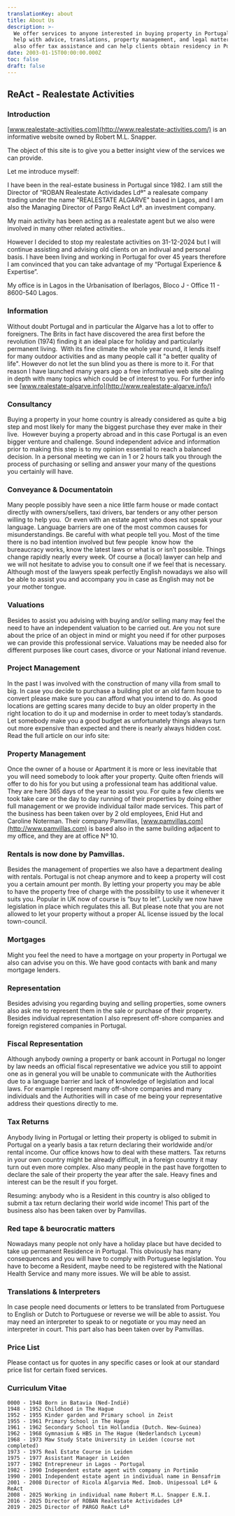 ```yaml
---
translationKey: about
title: About Us
description: >-
  We offer services to anyone interested in buying property in Portugal. We can
  help with advice, translations, property management, and legal matters. We
  also offer tax assistance and can help clients obtain residency in Portugal.
date: 2003-01-15T00:00:00.000Z
toc: false
draft: false
---
```


## **ReAct - Realestate Activities**

### Introduction

[www.realestate-activities.com](http://www.realestate-activities.com/) is an informative website owned by Robert M.L. Snapper.

The object of this site is to give you a better insight view of the services we can provide.

Let me introduce myself:

I have been in the real-estate business in Portugal since 1982. I am still the Director of “ROBAN Realestate Actividades Ldª" a realesate company trading under the name "REALESTATE ALGARVE" based in Lagos, and I am also the Managing Director of Pargo ReAct Ldª. an investment company.

My main activity has  been acting as a realestate agent but we also were involved in many other related activities..

However I decided to stop my realestate activities on 31-12-2024 but I will continue assisting and advising old clients on an indivual and personal basis. I have been living and working in Portugal for over 45 years therefore I am convinced that you can take advantage of my “Portugal Experience & Expertise”.

My office is in Lagos in the Urbanisation of Iberlagos, Bloco J - Office 11 - 8600-540 Lagos.

### Information

Without doubt Portugal and in particular the Algarve has a lot to offer to foreigners. The Brits in fact have discovered the area first before the revolution (1974) finding it an ideal place for holiday and particularly permanent living.  With its fine climate the whole year round, it lends itself for many outdoor activities and as many people call it "a better quality of life". However do not let the sun blind you as there is more to it. For that reason I have launched many years ago a free informative web site dealing in depth with many topics which could be of interest to you. For further info see [www.realestate-algarve.info](http://www.realestate-algarve.info/)

### Consultancy

Buying a property in your home country is already considered as quite a big step and most likely for many the biggest purchase they ever make in their live.  However buying a property abroad and in this case Portugal is an even bigger venture and challenge. Sound independent advice and information prior to making this step is to my opinion essential to reach a balanced decision. In a personal meeting we can in 1 or 2 hours talk you through the process of purchasing or selling and answer your many of the questions you certainly will have.

### Conveyance & Documentatoin

Many people possibly have seen a nice little farm house or made contact directly with owners/sellers, taxi drivers, bar tenders or any other person willing to help you.  Or even with an estate agent who does not speak your language. Language barriers are one of the most common causes for misunderstandings. Be careful with what people tell you. Most of the time there is no bad intention involved but few people  know how  the bureaucracy works, know the latest laws or what is or isn’t possible. Things change rapidly nearly every week. Of course a (local) lawyer can help and we will not hesitate to advise you to consult one if we feel that is necessary. Although most of the lawyers speak perfectly English nowadays we also will be able to assist you and accompany you in case as English may not be your mother tongue.

### Valuations

Besides to assist you advising with buying and/or selling many may feel the need to have an independent valuation to be carried out. Are you not sure about the price of an object in mind or might you need if for other purposes we can provide this professional service. Valuations may be needed also for different purposes like court cases, divorce or your National inland revenue.

### Project Management

In the past I was involved with the construction of many villa from small to big. In case you decide to purchase a building plot or an old farm house to convert please make sure you can afford what you intend to do. As good locations are getting scares many decide to buy an older property in the right location to do it up and modernise in order to meet today’s standards. Let somebody make you a good budget as unfortunately things always turn out more expensive than expected and there is nearly always hidden cost. Read the full article on our info site:

### Property Management

Once the owner of a house or Apartment it is more or less inevitable that you will need somebody to look after your property. Quite often friends will offer to do his for you but using a professional team has additional value. They are here 365 days of the year to assist you. For quite a few clients we took take care or the day to day running of their properties by doing either full management or we provide individual tailor made services. This part of the business has been taken over by 2 old employees, Enid Hut and Caroline Noterman. Their company Pamvillas, [www.pamvillas.com](http://www.pamvillas.com)  is based also in the same building adjacent to my office, and they are at office Nº 10. 

### Rentals is now done by Pamvillas.

Besides the management of properties we also have a department dealing with rentals. Portugal is not cheap anymore and to keep a property will cost you a certain amount per month. By letting your property you may be able to have the property free of charge with the possibility to use it whenever it suits you. Popular in UK now of course is “buy to let”. Luckily we now have legislation in place which regulates this all. But please note that you are not allowed to let your property without a proper AL license issued by the local town-council.

### Mortgages

Might you feel the need to have a mortgage on your property in Portugal we also can advise you on this. We have good contacts with bank and many mortgage lenders. 

### Representation

Besides advising you regarding buying and selling properties, some owners also ask me to represent them in the sale or purchase of their property. Besides individual representation I also represent off-shore companies and foreign registered companies in Portugal.

### Fiscal Representation

Although anybody owning a property or bank account in Portugal no longer by law needs an official fiscal representative we advice you still to appoint one as in general you will be unable to communicate with the Authorities due to a language barrier and lack of knowledge of legislation and local laws. For example I represent many off-shore companies and many individuals and the Authorities will in case of me being your representative address their questions directly to me.

### Tax Returns

Anybody living in Portugal or letting their property is obliged to submit in Portugal on a yearly basis a tax return declaring their worldwide and/or rental income. Our office knows how to deal with these matters. Tax returns in your own country might be already difficult, in a foreign country it may turn out even more complex. Also many people in the past have forgotten to declare the sale of their property the year after the sale. Heavy fines and interest can be the result if you forget.

Resuming: anybody who is a Resident in this country is also obliged to submit a tax return declaring their world wide income! This part of the business also has been taken over by Pamvillas.

### Red tape & beurocratic matters

Nowadays many people not only have a holiday place but have decided to take up permanent Residence in Portugal. This obviously has many consequences and you will have to comply with Portuguese legislation. You have to become a Resident, maybe need to be registered with the National Health Service and many more issues. We will be able to assist.

### Translations & Interpreters

In case people need documents or letters to be translated from Portuguese to English or Dutch to Portuguese or reverse we will be able to assist. You may need an interpreter to speak to or negotiate or you may need an interpreter in court. This part also has been taken over by Pamvillas.

### Price List

Please contact us for quotes in any specific cases or look at our standard price list for certain fixed services.

### Curriculum Vitae

```
0000 - 1948 Born in Batavia (Ned-Indië)
1948 - 1952 Childhood in The Hague
1952 - 1955 Kinder garden and Primary school in Zeist
1955 - 1961 Primary School in The Hague
1961 - 1962 Secondary School tin Hollandia (Dutch. New-Guinea)
1962 - 1968 Gymnasium & HBS in The Hague (Nederlandsch Lyceum)
1968 - 1973 Maw Study State University in Leiden (course not completed)
1973 - 1975 Real Estate Course in Leiden
1975 - 1977 Assistant Manager in Leiden
1977 - 1982 Entrepreneur in Lagos - Portugal
1982 - 1990 Independent estate agent with company in Portimão
1990 - 2001 Independent estate agent in individual name in Bensafrim
2001 - 2008 Director of Ricola Algarvia Med. Imob. Unipessoal Ldª & ReAct
2008 - 2025 Working in individual name Robert M.L. Snapper E.N.I.
2016 - 2025 Director of ROBAN Realestate Actividades Ldª
2019 - 2025 Director of PARGO ReAct Ldª
```
